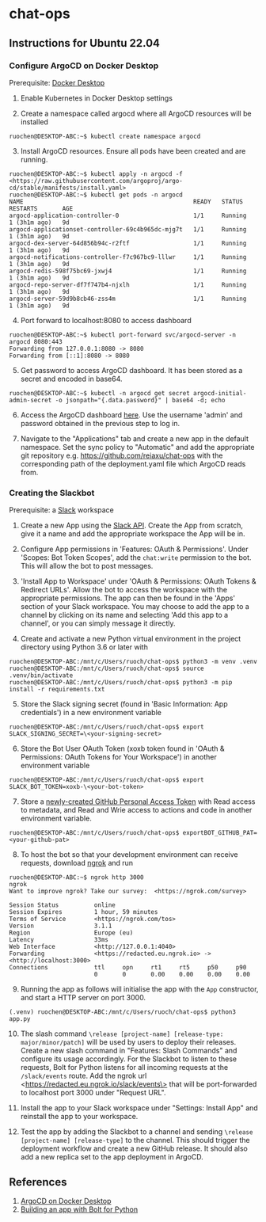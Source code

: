 # chat-ops

## Instructions for Ubuntu 22.04

### Configure ArgoCD on Docker Desktop

Prerequisite: [Docker Desktop](https://www.docker.com/products/docker-desktop/)

1. Enable Kubernetes in Docker Desktop settings

2. Create a namespace called argocd where all ArgoCD resources will be installed

```
ruochen@DESKTOP-ABC:~$ kubectl create namespace argocd
```

3. Install ArgoCD resources. Ensure all pods have been created and are running.

```
ruochen@DESKTOP-ABC:~$ kubectl apply -n argocd -f <https://raw.githubusercontent.com/argoproj/argo-cd/stable/manifests/install.yaml>
ruochen@DESKTOP-ABC:~$ kubectl get pods -n argocd
NAME                                                READY   STATUS    RESTARTS       AGE
argocd-application-controller-0                     1/1     Running   1 (3h1m ago)   9d
argocd-applicationset-controller-69c4b965dc-mjg7t   1/1     Running   1 (3h1m ago)   9d
argocd-dex-server-64d856b94c-r2ftf                  1/1     Running   1 (3h1m ago)   9d
argocd-notifications-controller-f7c967bc9-lllwr     1/1     Running   1 (3h1m ago)   9d
argocd-redis-598f75bc69-jxwj4                       1/1     Running   1 (3h1m ago)   9d
argocd-repo-server-df7f747b4-njxlh                  1/1     Running   1 (3h1m ago)   9d
argocd-server-59d9b8cb46-zss4m                      1/1     Running   1 (3h1m ago)   9d
```

4. Port forward to localhost:8080 to access dashboard

```
ruochen@DESKTOP-ABC:~$ kubectl port-forward svc/argocd-server -n argocd 8080:443
Forwarding from 127.0.0.1:8080 -> 8080
Forwarding from [::1]:8080 -> 8080
```

5. Get password to access ArgoCD dashboard. It has been stored as a secret and encoded in base64.

```
ruochen@DESKTOP-ABC:~$ kubectl -n argocd get secret argocd-initial-admin-secret -o jsonpath="{.data.password}" | base64 -d; echo
```

6. Access the ArgoCD dashboard [here](https://localhost:8080). Use the username 'admin' and password obtained in the previous step to log in.

7. Navigate to the "Applications" tab and create a new app in the default namespace. Set the sync policy to "Automatic" and add the appropriate git repository e.g. https://github.com/reiaxu/chat-ops with the corresponding path of the deployment.yaml file which ArgoCD reads from.

### Creating the Slackbot

Prerequisite: a [Slack](https://slack.com/intl/en-gb/downloads/) workspace

1. Create a new App using the [Slack API](https://api.slack.com/apps). Create the App from scratch, give it a name and add the appropriate workspace the App will be in.

2. Configure App permissions in 'Features: OAuth & Permissions'. Under 'Scopes: Bot Token Scopes', add the ```chat:write``` permission to the bot. This will allow the bot to post messages.

3. 'Install App to Workspace' under 'OAuth & Permissions: OAuth Tokens & Redirect URLs'. Allow the bot to access the workspace with the appropriate permissions. The app can then be found in the 'Apps' section of your Slack workspace. You may choose to add the app to a channel by clicking on its name and selecting 'Add this app to a channel', or you can simply message it directly.

4. Create and activate a new Python virtual environment in the project directory using Python 3.6 or later with

```
ruochen@DESKTOP-ABC:/mnt/c/Users/ruoch/chat-ops$ python3 -m venv .venv
ruochen@DESKTOP-ABC:/mnt/c/Users/ruoch/chat-ops$ source .venv/bin/activate
ruochen@DESKTOP-ABC:/mnt/c/Users/ruoch/chat-ops$ python3 -m pip install -r requirements.txt
```

5. Store the Slack signing secret (found in 'Basic Information: App credentials') in a new environment variable

```
ruochen@DESKTOP-ABC:/mnt/c/Users/ruoch/chat-ops$ export SLACK_SIGNING_SECRET=\<your-signing-secret>
```

6. Store the Bot User OAuth Token (xoxb token found in 'OAuth & Permissions: OAuth Tokens for Your Workspace') in another environment variable

```
ruochen@DESKTOP-ABC:/mnt/c/Users/ruoch/chat-ops$ export SLACK_BOT_TOKEN=xoxb-\<your-bot-token>
```

7. Store a [newly-created GitHub Personal Access Token](https://docs.github.com/en/authentication/keeping-your-account-and-data-secure/creating-a-personal-access-token) with Read access to metadata, and Read and Wrie access to actions and code in another environment variable.

```
ruochen@DESKTOP-ABC:/mnt/c/Users/ruoch/chat-ops$ exportBOT_GITHUB_PAT=<your-github-pat>
```

8. To host the bot so that your development environment can receive requests, download [ngrok](https://ngrok.com/download) and run

```
ruochen@DESKTOP-ABC:~$ ngrok http 3000
ngrok
Want to improve ngrok? Take our survey:  <https://ngrok.com/survey>

Session Status          online
Session Expires         1 hour, 59 minutes
Terms of Service        <https://ngrok.com/tos>
Version                 3.1.1
Region                  Europe (eu)
Latency                 33ms
Web Interface           <http://127.0.0.1:4040>
Forwarding              <https://redacted.eu.ngrok.io> -> <http://localhost:3000>
Connections             ttl     opn     rt1     rt5     p50     p90
                        0       0       0.00    0.00    0.00    0.00
```

9. Running the app as follows will initialise the app with the ```App``` constructor, and start a HTTP server on port 3000.

```
(.venv) ruochen@DESKTOP-ABC:/mnt/c/Users/ruoch/chat-ops$ python3 app.py
```

10. The slash command ```\release [project-name] [release-type: major/minor/patch]``` will be used by users to deploy their releases. Create a new slash command in "Features: Slash Commands" and configure its usage accordingly. For the Slackbot to listen to these requests, Bolt for Python listens for all incoming requests at the ```/slack/events``` route. Add the ngrok url \<https://redacted.eu.ngrok.io/slack/events\> that will be port-forwarded to localhost port 3000 under "Request URL".

11. Install the app to your Slack workspace under "Settings: Install App" and reinstall the app to your workspace.

12. Test the app by adding the Slackbot to a channel and sending ```\release [project-name] [release-type]``` to the channel. This should trigger the deployment workflow and create a new GitHub release. It should also add a new replica set to the app deployment in ArgoCD.

## References

1. [ArgoCD on Docker Desktop](https://collabnix.com/getting-started-with-argocd-on-docker-desktop/)
2. [Building an app with Bolt for Python](https://api.slack.com/start/building/bolt-python)
